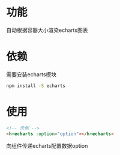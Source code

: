 # 功能
自动根据容器大小渲染echarts图表

# 依赖
需要安装echarts模块
```bash
npm install -S echarts
```

# 使用
```html
<!-- 示例 -->
<h-echarts :option="option"></h-echarts>
```
向组件传递echarts配置数据option
